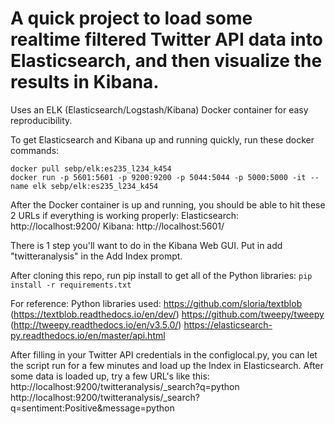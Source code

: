 # A quick project to load some realtime filtered Twitter API data into Elasticsearch, and then visualize the results in Kibana. 
Uses an ELK (Elasticsearch/Logstash/Kibana) Docker container for easy reproducibility.

To get Elasticsearch and Kibana up and running quickly, run these docker commands:
```
docker pull sebp/elk:es235_l234_k454
docker run -p 5601:5601 -p 9200:9200 -p 5044:5044 -p 5000:5000 -it --name elk sebp/elk:es235_l234_k454
```

After the Docker container is up and running, you should be able to hit these 2 URLs if everything is working properly:
Elasticsearch: http://localhost:9200/
Kibana: http://localhost:5601/

There is 1 step you'll want to do in the Kibana Web GUI. Put in add "twitteranalysis" in the Add Index prompt.


After cloning this repo, run pip install to get all of the Python libraries:
`pip install -r requirements.txt`

For reference:
Python libraries used:
https://github.com/sloria/textblob (https://textblob.readthedocs.io/en/dev/)
https://github.com/tweepy/tweepy (http://tweepy.readthedocs.io/en/v3.5.0/)
https://elasticsearch-py.readthedocs.io/en/master/api.html


After filling in your Twitter API credentials in the configlocal.py, you can let the script run for a few minutes and load up the Index in Elasticsearch. After some data is loaded up, try a few URL's like this:
http://localhost:9200/twitteranalysis/_search?q=python
http://localhost:9200/twitteranalysis/_search?q=sentiment:Positive&message=python